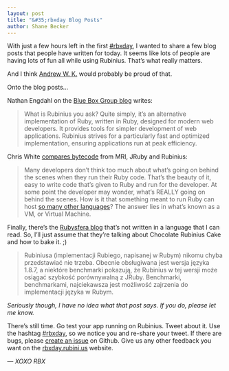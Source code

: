 ```yaml
---
layout: post
title: "&#35;rbxday Blog Posts"
author: Shane Becker
---
```


With just a few hours left in the first [#rbxday](http://rbxday.rubini.us),
I wanted to share a few blog posts that people have written for today.
It seems like lots of people are having lots of fun all while using Rubinius.
That&rsquo;s what really matters.

And I think [Andrew W. K.](http://twitter.com/andrewwk)
would probably be proud of that.

Onto the blog posts...

Nathan Engdahl on the
[Blue Box Group blog](http://bluebox.net/news/2011/08/rubinius-day "Rubinius Day")
writes:

> What is Rubinius you ask? Quite simply, it’s an alternative implementation
> of Ruby, written in Ruby, designed for modern web developers. It provides
> tools for simpler development of web applications. Rubinius strives for a
> particularly fast and optimized implementation, ensuring applications run
> at peak efficiency.

Chris White [compares bytecode](http://rubysource.blogspot.com/2011/08/taking-byte-out-of-ruby.html "A Source For All Things Ruby: Taking A Byte Out of Ruby")
from MRI, JRuby and Rubinius:

> Many developers don&rsquo;t think too much about what&rsquo;s going on behind the
> scenes when they run their Ruby code. That&rsquo;s the beauty of it, easy to
> write code that&rsquo;s given to Ruby and run for the developer. At some point
> the developer may wonder, what&rsquo;s REALLY going on behind the scenes. How is
> it that something meant to run Ruby can host [so many other languages](http://rubini.us/projects")?
> The answer lies in what&rsquo;s known as a VM, or Virtual Machine.

Finally, there&rsquo;s the
[Rubysfera blog](http://rubysfera.pl/2011/08/kod-zrodlowy-rubiego-w-rubym/ "Kod źródłowy Rubiego w Rubym")
that&rsquo;s not written in a language that I can read. So, I&rsquo;ll just assume that
they&rsquo;re talking about Chocolate Rubinius Cake and how to bake it. ;)

> Rubiniusa (implementacji Rubiego, napisanej w Rubym) nikomu chyba
> przedstawiać nie trzeba. Obecnie obsługiwana jest wersja języka 1.8.7, a
> niektóre benchmarki pokazują, że Rubinius w tej wersji może osiągać szybkość
> porównywalną z JRuby. Benchmarki, benchmarkami, najciekawsza jest możliwość
> zajrzenia do implementacji języka w Rubym.

*Seriously though, I have no idea what that post says.
If you do, please let me know.*

There&rsquo;s still time. Go test your app running on Rubinius. Tweet about it.
Use the hashtag [#rbxday](https://twitter.com/#!/search/%23rbxday), so we
notice you and re-share your tweet. If there are bugs, please
[create an issue](https://github.com/rubinius/rubinius/issues) on Github.
Give us any other feedback you want on the
[rbxday.rubini.us](http://rbxday.rubini.us/feedback) website.

*&mdash; XOXO RBX*
